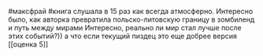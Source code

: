 #максфрай #книга 
слушала в 15 раз как всегда атмосферно.
Интересно было, как авторка превратила польско-литовскую границу в зомбиленд и путь между мирами
Интересно, реально ли мир стал лучше после этих событий?))
а что если текущий пиздец это еще добрее версия
[[оценка 5]]